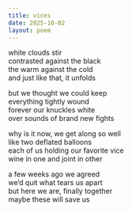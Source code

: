 ```yaml
---
title: vices
date: 2025-10-02
layout: poem
---
```


white clouds stir  
contrasted against the black  
the warm against the cold  
and just like that, it unfolds  

but we thought we could keep  
everything tightly wound  
forever our knuckles white  
over sounds of brand new fights  

why is it now, we get along so well  
like two deflated balloons    
each of us holding our favorite vice  
wine in one and joint in other  

a few weeks ago we agreed   
we’d quit what tears us apart  
but here we are, finally together  
maybe these will save us  
